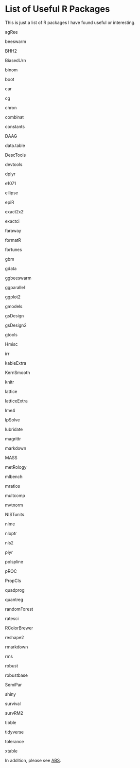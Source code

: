 List of Useful R Packages
====================================

This is just a list of R packages I have found useful or interesting.

agRee

beeswarm

BHH2

BiasedUrn

binom

boot

car

cg

chron

combinat

constants

DAAG

data.table

DescTools

devtools

dplyr

e1071

ellipse

epiR

exact2x2

exactci

faraway

formatR

fortunes

gbm

gdata

ggbeeswarm

ggparallel

ggplot2

gmodels

gsDesign

gsDesign2

gtools

Hmisc

irr

kableExtra

KernSmooth

knitr

lattice

latticeExtra

lme4

lpSolve

lubridate

magrittr

markdown

MASS

metRology

mlbench

mratios

multcomp

mvtnorm

NISTunits

nlme

nloptr

nls2

plyr

polspline

pROC

PropCIs

quadprog

quantreg

randomForest

ratesci

RColorBrewer

reshape2

rmarkdown

rms

robust

robustbase

SemiPar

shiny

survival

survRM2

tibble

tidyverse

tolerance

xtable

In addition, please see [ABS](https://abs-dev.github.io/).



